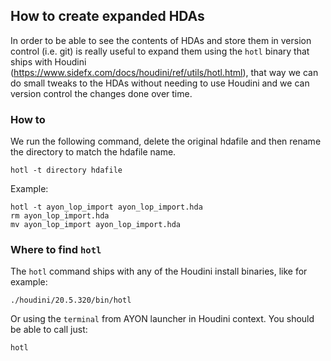 ## How to create expanded HDAs

In order to be able to see the contents of HDAs and store them in version control (i.e. git) is really useful to expand them using the `hotl` binary that ships with Houdini (https://www.sidefx.com/docs/houdini/ref/utils/hotl.html), that way we can do small tweaks to the HDAs without needing to use Houdini and we can version control the changes done over time.

### How to

We run the following command, delete the original hdafile and then rename the directory to match the hdafile name.
```
hotl -t directory hdafile
```

Example:
```
hotl -t ayon_lop_import ayon_lop_import.hda
rm ayon_lop_import.hda
mv ayon_lop_import ayon_lop_import.hda
```

### Where to find `hotl`

The `hotl` command ships with any of the Houdini install binaries, like for example:
```
./houdini/20.5.320/bin/hotl
```

Or using the `terminal` from AYON launcher in Houdini context. You should be
able to call just:
```
hotl 
```
